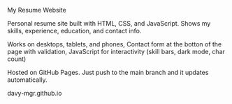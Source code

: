 My Resume Website

Personal resume site built with HTML, CSS, and JavaScript. Shows my skills, experience, education, and contact info.

Works on desktops, tablets, and phones,
Contact form at the botton of the page with validation,
JavaScript for interactivity (skill bars, dark mode, char count)

Hosted on GitHub Pages. Just push to the main branch and it updates automatically.

davy-mgr.github.io 
